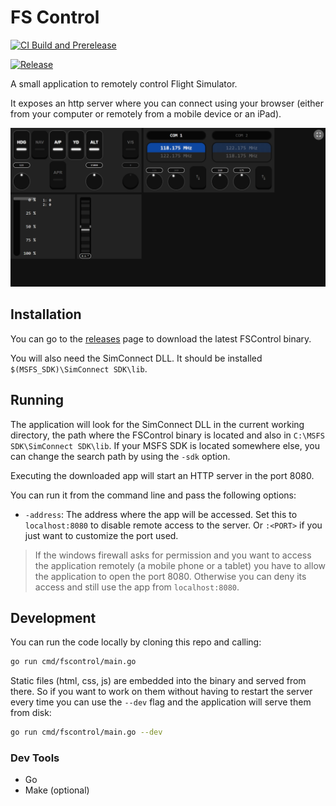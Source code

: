 # FS Control

[![CI Build and Prerelease](https://github.com/jagobagascon/FSControl/actions/workflows/ci.yml/badge.svg)](https://github.com/jagobagascon/FSControl/actions/workflows/ci.yml)

[![Release](https://github.com/jagobagascon/FSControl/actions/workflows/release.yml/badge.svg)](https://github.com/jagobagascon/FSControl/actions/workflows/release.yml)

A small application to remotely control Flight Simulator.

It exposes an http server where you can connect using your browser (either from your computer or remotely from a mobile device or an iPad).

![web/img/app.png](img/app.png)


## Installation
You can go to the [releases](https://github.com/jagobagascon/FSControl/releases) page to download the latest FSControl binary. 

You will also need the SimConnect DLL. It should be installed `$(MSFS_SDK)\SimConnect SDK\lib`.

## Running
The application will look for the SimConnect DLL in the current working directory, the path where the FSControl binary is located and also in `C:\MSFS SDK\SimConnect SDK\lib`. If your MSFS SDK is located somewhere else, you can change the search path by using the `-sdk` option.

Executing the downloaded app will start an HTTP server in the port 8080. 

You can run it from the command line and pass the following options:
- `-address`: The address where the app will be accessed. Set this to `localhost:8080` to disable remote access to the server. Or `:<PORT>` if you just want to customize the port used.

> If the windows firewall asks for permission and you want to access the application remotely (a mobile phone or a tablet) you have to allow the application to open the port 8080. Otherwise you can deny its access and still use the app from `localhost:8080`.

## Development
You can run the code locally by cloning this repo and calling:
```bash
go run cmd/fscontrol/main.go
```

Static files (html, css, js) are embedded into the binary and served from there. So if you want to work on them without having to restart the server every time you can use the `--dev` flag and the application will serve them from disk:
```bash
go run cmd/fscontrol/main.go --dev
```

### Dev Tools
- Go
- Make (optional)
